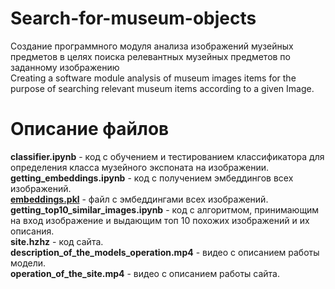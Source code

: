 # Search-for-museum-objects
Создание программного модуля анализа изображений музейных предметов в целях поиска релевантных музейных предметов по заданному изображению\
Creating a software module  analysis of museum images  items for the purpose of searching  relevant museum  items according to a given  Image.

# Описание файлов
<b>classifier.ipynb</b> - код с обучением и тестированием классификатора для определения класса музейного экспоната на изображении.\
<b>getting_embeddings.ipynb</b> - код с получением эмбеддингов всех изображений.\
<b>[embeddings.pkl](https://drive.google.com/file/d/1Zk8QK4j7PVuO-9wMbImcx94mfFpauBkA/view?usp=sharing)</b> - файл с эмбеддингами всех изображений. \
<b>getting_top10_similar_images.ipynb</b> - код с алгоритмом, принимающим на вход изображение и выдающим топ 10 похожих изображений и их описания.\
<b>site.hzhz</b> - код сайта.\
<b>description_of_the_models_operation.mp4</b> - видео с описанием работы модели.\
<b>operation_of_the_site.mp4</b> - видео с описанием работы сайта.
